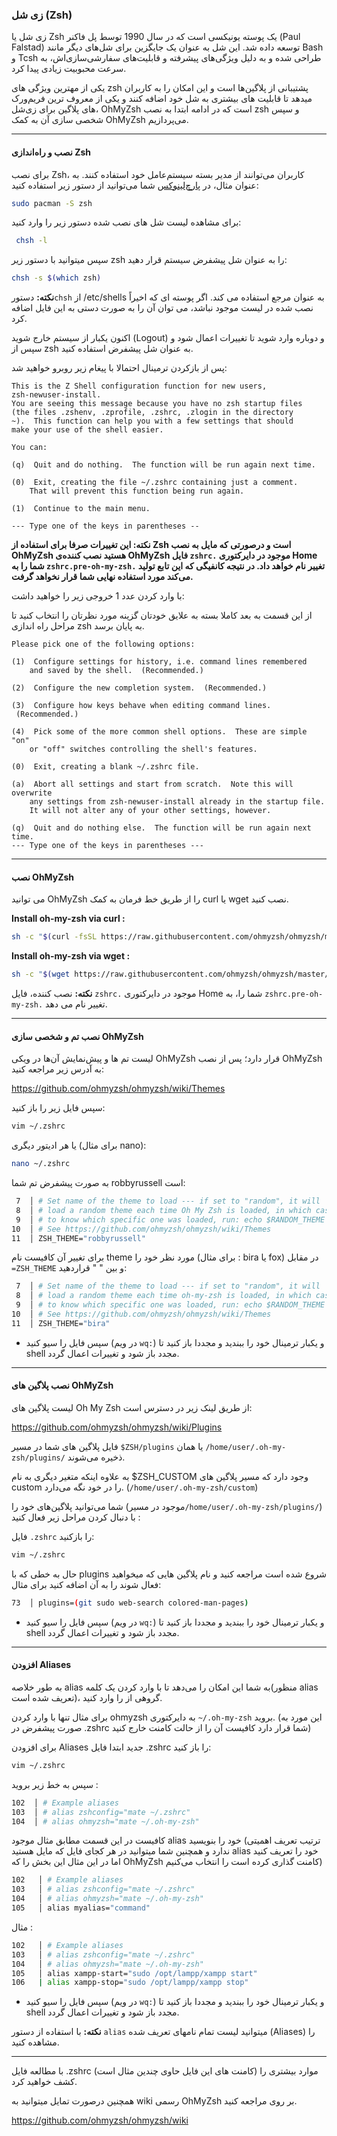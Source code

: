 ### زی شل (Zsh)

زی شل یا Zsh یک پوسته یونیکسی است که در سال 1990 توسط پل فاکنر (Paul Falstad) توسعه داده شد. این شل به عنوان یک جایگزین برای شل‌های دیگر مانند Bash و Tcsh طراحی شده و به دلیل ویژگی‌های پیشرفته و قابلیت‌های سفارشی‌سازی‌اش، به سرعت محبوبیت زیادی پیدا کرد.

یکی از مهترین ویژگی های zsh پشتیبانی از پلاگین‌ها است و این امکان را به کاربران میدهد تا قابلیت های بیشتری به شل خود اضافه کنند و یکی از معروف ترین فریم‌ورک های پلاگین برای زی‌شل، OhMyZsh است که در ادامه ابتدا به نصب zsh و سپس شخصی سازی آن به کمک OhMyZsh می‌پردازیم.

--- 
#### نصب و راه‌اندازی Zsh

برای نصب Zsh، کاربران می‌توانند از مدیر بسته سیستم‌عامل خود استفاده کنند. به عنوان مثال، در [پارچ‌لینوکس](https://ParchLinux.com) شما می‌توانید از دستور زیر استفاده کنید:

```bash
sudo pacman -S zsh
```

برای مشاهده لیست شل های نصب شده دستور زیر را وارد کنید:

```bash
 chsh -l
```

سپس میتوانید با دستور زیر zsh را به عنوان شل پیشفرض سیستم قرار دهید:

```bash
chsh -s $(which zsh)
```

**نکته:** دستور`‍chsh` از /etc/shells به عنوان مرجع استفاده می کند. اگر پوسته ای که اخیراً نصب شده در لیست موجود نباشد، می توان آن را به صورت دستی به این فایل اضافه کرد.

اکنون یکبار از سیستم خارج شوید (Logout) و دوباره وارد شوید تا تغییرات اعمال شود و سپس از zsh به عنوان شل پیشفرض استفاده کنید.

پس از بازکردن ترمینال احتمالا با پیغام زیر روبرو خواهید شد: 

```Output
This is the Z Shell configuration function for new users,  
zsh-newuser-install.  
You are seeing this message because you have no zsh startup files  
(the files .zshenv, .zprofile, .zshrc, .zlogin in the directory  
~).  This function can help you with a few settings that should  
make your use of the shell easier.  
  
You can:  
  
(q)  Quit and do nothing.  The function will be run again next time.  
  
(0)  Exit, creating the file ~/.zshrc containing just a comment.  
    That will prevent this function being run again.  
  
(1)  Continue to the main menu.  
  
--- Type one of the keys in parentheses --
```

**نکته: این تغییرات صرفا برای استفاده از Zsh است و درصورتی که مایل به نصب OhMyZsh هستید نصب کننده‌ی OhMyZsh فایل `zshrc.‍` موجود در دایرکتوری Home شما را به `zshrc.pre-oh-my-zsh.` تغییر نام خواهد داد. در نتیجه کانفیگی که این تابع تولید می‌کند مورد استفاده نهایی شما قرار نخواهد گرفت.**

با وارد کردن عدد 1 خروجی زیر را خواهید داشت:

از این قسمت به بعد کاملا بسته به علایق خودتان گزینه مورد نظرتان را انتخاب کنید تا مراحل راه اندازی zsh به پایان برسد.

```Output
Please pick one of the following options:  
  
(1)  Configure settings for history, i.e. command lines remembered  
    and saved by the shell.  (Recommended.)  
  
(2)  Configure the new completion system.  (Recommended.)  
  
(3)  Configure how keys behave when editing command lines.  (Recommended.)  
  
(4)  Pick some of the more common shell options.  These are simple "on"  
    or "off" switches controlling the shell's features.     
  
(0)  Exit, creating a blank ~/.zshrc file.  
  
(a)  Abort all settings and start from scratch.  Note this will overwrite  
    any settings from zsh-newuser-install already in the startup file.  
    It will not alter any of your other settings, however.  
  
(q)  Quit and do nothing else.  The function will be run again next time.  
--- Type one of the keys in parentheses ---
```

---
#### نصب OhMyZsh

می توانید OhMyZsh را از طریق خط فرمان به کمک curl یا wget نصب کنید.

**Install oh-my-zsh via curl :**
```bash
sh -c "$(curl -fsSL https://raw.githubusercontent.com/ohmyzsh/ohmyzsh/master/tools/install.sh)"
```

**Install oh-my-zsh via wget :**
```bash
sh -c "$(wget https://raw.githubusercontent.com/ohmyzsh/ohmyzsh/master/tools/install.sh -O -)"
```

**نکته:** نصب کننده، فایل `zshrc.‍` موجود در دایرکتوری Home شما را، به `zshrc.pre-oh-my-zsh.` تغییر نام می دهد.

---
#### نصب تم و شخصی سازی OhMyZsh 

لیست تم ها و پیش‌نمایش آن‌ها در ویکی OhMyZsh قرار دارد؛ پس از نصب OhMyZsh به آدرس زیر مراجعه کنید:

https://github.com/ohmyzsh/ohmyzsh/wiki/Themes

سپس فایل زیر را باز کنید:
```bash
vim ~/.zshrc
```
یا هر ادیتور دیگری (برای مثال nano):
```bash
nano ~/.zshrc
```

به صورت پیشفرض تم شما robbyrussell است:
```bash
 7  │ # Set name of the theme to load --- if set to "random", it will  
 8  │ # load a random theme each time Oh My Zsh is loaded, in which case,  
 9  │ # to know which specific one was loaded, run: echo $RANDOM_THEME  
10  │ # See https://github.com/ohmyzsh/ohmyzsh/wiki/Themes  
11  │ ZSH_THEME="robbyrussell"
```

برای تغییر آن کافیست نام theme مورد نظر خود را (برای مثال : bira یا fox) در مقابل `=ZSH_THEME` و بین " " قراردهید:
```bash
 7  │ # Set name of the theme to load --- if set to "random", it will  
 8  │ # load a random theme each time oh-my-zsh is loaded, in which case,  
 9  │ # to know which specific one was loaded, run: echo $RANDOM_THEME  
10  │ # See https://github.com/ohmyzsh/ohmyzsh/wiki/Themes  
11  │ ZSH_THEME="bira"
```

* سپس فایل را سیو کنید (در ویم `wq:`) و یکبار ترمینال خود را ببندید و مجددا باز کنید تا shell‌ مجدد باز  شود و تغییرات اعمال گردد.

---
#### نصب پلاگین های OhMyZsh

لیست پلاگین های Oh My Zsh از طریق لینک زیر در دسترس است:

https://github.com/ohmyzsh/ohmyzsh/wiki/Plugins

فایل پلاگین های شما در مسیر `$ZSH/plugins` یا همان `/home/user/.oh-my-zsh/plugins/` ذخیره می‌شوند.

به علاوه اینکه متغیر دیگری به نام $ZSH_CUSTOM وجود دارد که مسیر پلاگین های custom‌ را در خود نگه می‌دارد. (`/home/user/.oh-my-zsh/custom`)

شما می‌توانید پلاگین‌های خود را (موجود در مسیر`/home/user/.oh-my-zsh/plugins/`) با دنبال کردن مراحل زیر فعال کنید :

فایل `.zshrc` را بازکنید:
```bash
vim ~/.zshrc
```

حال به خطی که با plugins شروع شده‌ است مراجعه کنید و نام پلاگین هایی که میخواهید فعال شوند را به آن اضافه کنید برای مثال:
```bash
73  │ plugins=(git sudo web-search colored-man-pages)
```

* سپس فایل را سیو کنید (در ویم `wq:`) و یکبار ترمینال خود را ببندید و مجددا باز کنید تا shell‌ مجدد باز  شود و تغییرات اعمال گردد.

---
#### افزودن Aliases 

به طور خلاصه alias به شما این امکان را می‌دهد تا با وارد کردن یک کلمه(منظور alias تعریف شده است)، گروهی از را وارد کنید.

برای مثال تنها با وارد کردن ohmyzsh به دایرکتوری `~/.oh-my-zsh` بروید. (این مورد به صورت پیشفرض در .zshrc شما قرار دارد کافیست آن را از حالت کامنت خارج کنید)

برای افزودن Aliases جدید ابتدا فایل .zshrc را باز کنید:

```bash
vim ~/.zshrc
```

سپس به خط زیر بروید :
```bash
102  │ # Example aliases  
103  │ # alias zshconfig="mate ~/.zshrc"  
104  │ # alias ohmyzsh="mate ~/.oh-my-zsh"
```

کافیست در این قسمت مطابق مثال موجود alias خود را بنویسید (ترتیب تعریف اهمیتی ندارد و همچنین شما میتوانید در هر کجای فایل که مایل هستید alias خود را تعریف کنید اما در این مثال این بخش را که OhMyZsh کامنت گذاری کرده است را انتخاب می‌کنیم)
```bash
102   │ # Example aliases  
103   │ # alias zshconfig="mate ~/.zshrc"  
104   │ # alias ohmyzsh="mate ~/.oh-my-zsh" 
105   │ alias myalias="command"
```

مثال :
```bash
102   │ # Example aliases  
103   │ # alias zshconfig="mate ~/.zshrc"  
104   │ # alias ohmyzsh="mate ~/.oh-my-zsh" 
105   │ alias xampp-start="sudo /opt/lampp/xampp start"
106   | alias xampp-stop="sudo /opt/lampp/xampp stop"
```

* سپس فایل را سیو کنید (در ویم `wq:`) و یکبار ترمینال خود را ببندید و مجددا باز کنید تا shell‌ مجدد باز  شود و تغییرات اعمال گردد.

**نکته:** با استفاده از دستور `alias` میتوانید لیست تمام نامهای تعریف شده (Aliases) را مشاهده کنید.

--- 
با مطالعه فایل .zsh‌rc‌ (کامنت های این فایل حاوی چندین مثال است) موارد بیشتری را کشف خواهید کرد.

همچنین درصورت تمایل میتوانید به wiki رسمی OhMyZsh بر روی مراجعه کنید.

https://github.com/ohmyzsh/ohmyzsh/wiki
